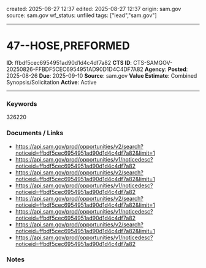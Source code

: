 created: 2025-08-27 12:37
edited: 2025-08-27 12:37
origin: sam.gov
source: sam.gov
wf_status: unfiled
tags: ["lead","sam.gov"]

---

# 47--HOSE,PREFORMED

**ID**: ffbdf5cec6954951ad90d1d4c4df7a82
**CTS ID**: CTS-SAMGOV-20250826-FFBDF5CEC6954951AD90D1D4C4DF7A82
**Agency**: 
**Posted**: 2025-08-26
**Due**: 2025-09-10
**Source**: sam.gov
**Value Estimate**: Combined Synopsis/Solicitation
**Active**: Active

---

### Keywords
326220

### Documents / Links
- <https://api.sam.gov/prod/opportunities/v2/search?noticeid=ffbdf5cec6954951ad90d1d4c4df7a82&limit=1>
- <https://api.sam.gov/prod/opportunities/v1/noticedesc?noticeid=ffbdf5cec6954951ad90d1d4c4df7a82>
- <https://api.sam.gov/prod/opportunities/v2/search?noticeid=ffbdf5cec6954951ad90d1d4c4df7a82&limit=1>
- <https://api.sam.gov/prod/opportunities/v1/noticedesc?noticeid=ffbdf5cec6954951ad90d1d4c4df7a82>
- <https://api.sam.gov/prod/opportunities/v2/search?noticeid=ffbdf5cec6954951ad90d1d4c4df7a82&limit=1>
- <https://api.sam.gov/prod/opportunities/v1/noticedesc?noticeid=ffbdf5cec6954951ad90d1d4c4df7a82>
- <https://api.sam.gov/prod/opportunities/v2/search?noticeid=ffbdf5cec6954951ad90d1d4c4df7a82&limit=1>
- <https://api.sam.gov/prod/opportunities/v1/noticedesc?noticeid=ffbdf5cec6954951ad90d1d4c4df7a82>

### Notes

